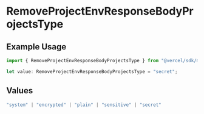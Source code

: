 # RemoveProjectEnvResponseBodyProjectsType

## Example Usage

```typescript
import { RemoveProjectEnvResponseBodyProjectsType } from "@vercel/sdk/models/removeprojectenvop.js";

let value: RemoveProjectEnvResponseBodyProjectsType = "secret";
```

## Values

```typescript
"system" | "encrypted" | "plain" | "sensitive" | "secret"
```